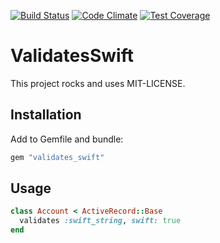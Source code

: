 [![Build Status](https://api.shippable.com/projects/54a7c83ad46935d5fbc1625b/badge?branchName=master)](https://app.shippable.com/projects/54a7c83ad46935d5fbc1625b/builds/latest)
[![Code Climate](https://codeclimate.com/github/kaspernj/validates_swift/badges/gpa.svg)](https://codeclimate.com/github/kaspernj/validates_swift)
[![Test Coverage](https://codeclimate.com/github/kaspernj/validates_swift/badges/coverage.svg)](https://codeclimate.com/github/kaspernj/validates_swift)

# ValidatesSwift

This project rocks and uses MIT-LICENSE.


## Installation

Add to Gemfile and bundle:
```ruby
gem "validates_swift"
```

## Usage

```ruby
class Account < ActiveRecord::Base
  validates :swift_string, swift: true
end
```
